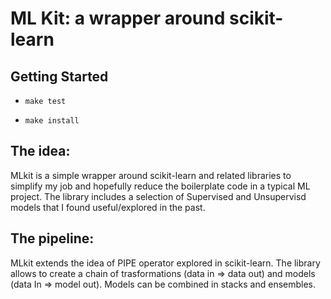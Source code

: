 # ML Kit: a wrapper around scikit-learn
## Getting Started

* `make test`

* `make install`


## The idea:
MLkit is a simple wrapper around scikit-learn and related libraries to simplify my job and hopefully reduce the boilerplate code in a typical ML project. The library includes a selection of Supervised and Unsupervisd models that I found useful/explored in the past.

## The pipeline:
MLkit extends the idea of PIPE operator explored in scikit-learn. The library allows to create a chain of trasformations (data in => data out) and models (data In => model out). Models can be combined in stacks and ensembles.
